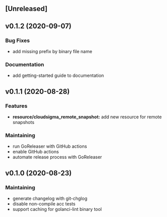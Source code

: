 <a name="unreleased"></a>
## [Unreleased]


<a name="v0.1.2"></a>
## v0.1.2 (2020-09-07)

### Bug Fixes

* add missing  prefix by binary file name

### Documentation

* add getting-started guide to documentation


<a name="v0.1.1"></a>
## v0.1.1 (2020-08-28)

### Features

* **resource/cloudsigma_remote_snapshot:** add new resource for remote snapshots

### Maintaining

* run GoReleaser with GitHub actions
* enable GitHub actions
* automate release process with GoReleaser


<a name="v0.1.0"></a>
## v0.1.0 (2020-08-23)

### Maintaining

* generate changelog with git-chglog
* disable non-compile acc tests
* support caching for golanci-lint binary tool

